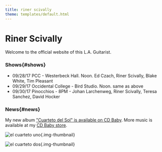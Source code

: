 ```yaml
---
title: riner scivally
theme: templates/default.html
---
```

# Riner Scivally

Welcome to the official website of this L.A. Guitarist. 

### Shows{#shows}

* 09/28/17 PCC - Westerbeck Hall. Noon. Ed Czach, Riner Scivally, Blake White, Tim Pleasant
* 09/29/17 Occidental College - Bird Studio. Noon. same as above
* 09/30/17 Pinocchios - 8PM - Johan Larchenweg, Riner Scivally, Teresa Sanchez, David Hocker

### News{#news}

My new album ["Cuarteto del Sol" is available on CD Baby](https://store.cdbaby.com/cd/rinerscivally2).
More music is available at my [CD Baby store](https://store.cdbaby.com/Artist/RinerScivally).

![el cuarteto uno](/img/cuarteto1.jpg){.img-thumbnail}  


![el cuarteto dos](/img/cuarteto2.jpg){.img-thumbnail}  
